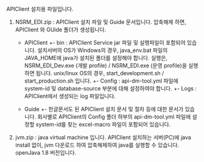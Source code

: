 APIClient 설치용 파일입니다.

1. NSRM_EDI.zip :
   APIClient 설치 파일 및 Guide 문서입니다.  압축해제 하면, APIClient 와 GUide 폴더가 생성됩니다.
   
   + APIClient
     +- bin       : APIClient Service jar 파일 및 실행파일이 포함되어 있습니다.
                    설치서버의 OS가 Windows의 경우, java_env.bat 파일의 JAVA_HOME에 java가 설치된 폴더를 설정해야 합니다.
                    실행은, NSRM_EDI_Dev.exe (개발 profile) / NSRM_EDI.exe (운영 profile)을 실행하면 됩니다.
                    unix/linux OS의 경우, start_development.sh / start_production.sh 입니다.
     +- Config    : api-dm-tool.yml 파일에 system-id 및 database-source 부분에 대해 설정하여야 합니다. 
     +- Logs      : APIClient에서 생성되는 log 파일입니다.

   + Guide
     +- 한글문서도 된 APIClient 설치 문서 및 절차 등에 대한 문서가 있습니다.
        회사별로 APIClient의 Config 폴더 하부의 api-dm-tool.yml 파일에 설정할 system-id를 찾는 excel-macro 파일이 포함되어 있습니다.   
    
3. jvm.zip      : 
   java virtual machine 입니다.  APIClient 설치하는 서버(PC)에 java install 없이, jvm 다운로드 하여 압축해제하여 java를 실행할 수 있습니다.
   openJava 1.8 버전입니다.

